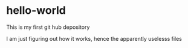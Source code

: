 # hello-world
This is my first git hub depository


I am just figuring out how it works, hence the apparently uselesss files
